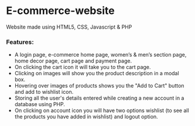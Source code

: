 # E-commerce-website
Website made using HTML5, CSS, Javascript & PHP

### Features:
* A login page, e-commerce home page, women’s & men’s section page, home decor page, cart page and payment page.
* On clicking the cart icon it will take you to the cart page.
* Clicking on images will show you the product description in a modal box.
* Hovering over images of products shows you the "Add to Cart" button and add to wishlist icon.
* Storing all the user's details entered while creating a new account in a database using PHP.
* On clicking on account icon you will have two options wishlist (to see all the products you have added in wishlist) and logout option.
